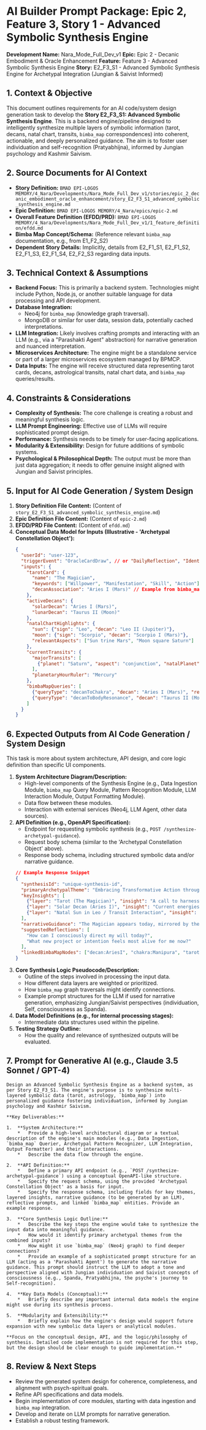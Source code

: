 # AI Builder Prompt Package: Epic 2, Feature 3, Story 1 - Advanced Symbolic Synthesis Engine

**Development Name:** Nara_Mode_Full_Dev_v1
**Epic:** Epic 2 - Decanic Embodiment & Oracle Enhancement
**Feature:** Feature 3 - Advanced Symbolic Synthesis Engine
**Story:** E2_F3_S1 - Advanced Symbolic Synthesis Engine for Archetypal Integration (Jungian & Saivist Informed)

## 1. Context & Objective

This document outlines requirements for an AI code/system design generation task to develop the **Story E2_F3_S1: Advanced Symbolic Synthesis Engine**. This is a backend engine/pipeline designed to intelligently synthesize multiple layers of symbolic information (tarot, decans, natal chart, transits, `bimba_map` correspondences) into coherent, actionable, and deeply personalized guidance. The aim is to foster user individuation and self-recognition (Pratyabhijna), informed by Jungian psychology and Kashmir Saivism.

## 2. Source Documents for AI Context

*   **Story Definition:** `BMAD EPI-LOGOS MEMORY/4_Nara/Developments/Nara_Mode_Full_Dev_v1/stories/epic_2_decanic_embodiment_oracle_enhancement/story_E2_F3_S1_advanced_symbolic_synthesis_engine.md`
*   **Epic Definition:** `BMAD EPI-LOGOS MEMORY/4_Nara/epics/epic-2.md`
*   **Overall Feature Definition (EFDD/PRD):** `BMAD EPI-LOGOS MEMORY/4_Nara/Developments/Nara_Mode_Full_Dev_v1/1_feature_definition/efdd.md`
*   **Bimba Map Concept/Schema:** (Reference relevant `bimba_map` documentation, e.g., from E1_F2_S2)
*   **Dependent Story Details:** Implicitly, details from E2_F1_S1, E2_F1_S2, E2_F1_S3, E2_F1_S4, E2_F2_S3 regarding data inputs.

## 3. Technical Context & Assumptions

*   **Backend Focus:** This is primarily a backend system. Technologies might include Python, Node.js, or another suitable language for data processing and API development.
*   **Database Integration:**
    *   Neo4j for `bimba_map` (knowledge graph traversal).
    *   MongoDB or similar for user data, session data, potentially cached interpretations.
*   **LLM Integration:** Likely involves crafting prompts and interacting with an LLM (e.g., via a "Parashakti Agent" abstraction) for narrative generation and nuanced interpretation.
*   **Microservices Architecture:** The engine might be a standalone service or part of a larger microservices ecosystem managed by BPMCP.
*   **Data Inputs:** The engine will receive structured data representing tarot cards, decans, astrological transits, natal chart data, and `bimba_map` queries/results.

## 4. Constraints & Considerations

*   **Complexity of Synthesis:** The core challenge is creating a robust and meaningful synthesis logic.
*   **LLM Prompt Engineering:** Effective use of LLMs will require sophisticated prompt design.
*   **Performance:** Synthesis needs to be timely for user-facing applications.
*   **Modularity & Extensibility:** Design for future additions of symbolic systems.
*   **Psychological & Philosophical Depth:** The output must be more than just data aggregation; it needs to offer genuine insight aligned with Jungian and Saivist principles.

## 5. Input for AI Code Generation / System Design

1.  **Story Definition File Content:** (Content of `story_E2_F3_S1_advanced_symbolic_synthesis_engine.md`)
2.  **Epic Definition File Content:** (Content of `epic-2.md`)
3.  **EFDD/PRD File Content:** (Content of `efdd.md`)
4.  **Conceptual Data Model for Inputs (Illustrative - 'Archetypal Constellation Object'):**
    ```json
    {
      "userId": "user-123",
      "triggerEvent": "OracleCardDraw", // or "DailyReflection", "IdentityDynamicQuery"
      "inputs": {
        "tarotCard": {
          "name": "The Magician",
          "keywords": ["Willpower", "Manifestation", "Skill", "Action"],
          "decanAssociation": "Aries I (Mars)" // Example from bimba_map
        },
        "activeDecans": {
          "solarDecan": "Aries I (Mars)",
          "lunarDecan": "Taurus II (Moon)"
        },
        "natalChartHighlights": {
          "sun": {"sign": "Leo", "decan": "Leo II (Jupiter)"},
          "moon": {"sign": "Scorpio", "decan": "Scorpio I (Mars)"},
          "relevantAspects": ["Sun trine Mars", "Moon square Saturn"]
        },
        "currentTransits": {
          "majorTransits": [
            {"planet": "Saturn", "aspect": "conjunction", "natalPlanet": "Moon", "significance": "Period of emotional maturation and responsibility"}
          ],
          "planetaryHourRuler": "Mercury"
        },
        "bimbaMapQueries": [
          {"queryType": "decanToChakra", "decan": "Aries I (Mars)", "result": {"chakra": "Manipura", "theme": "Action, Will"}},
          {"queryType": "decanToBodyResonance", "decan": "Taurus II (Moon)", "result": {"bodyArea": "Throat, Neck", "sensation": "Groundedness, Sensual awareness"}}
        ]
      }
    }
    ```

## 6. Expected Outputs from AI Code Generation / System Design

This task is more about system architecture, API design, and core logic definition than specific UI components.

1.  **System Architecture Diagram/Description:**
    *   High-level components of the Synthesis Engine (e.g., Data Ingestion Module, `bimba_map` Query Module, Pattern Recognition Module, LLM Interaction Module, Output Formatting Module).
    *   Data flow between these modules.
    *   Interaction with external services (Neo4j, LLM Agent, other data sources).
2.  **API Definition (e.g., OpenAPI Specification):**
    *   Endpoint for requesting symbolic synthesis (e.g., `POST /synthesize-archetypal-guidance`).
    *   Request body schema (similar to the 'Archetypal Constellation Object' above).
    *   Response body schema, including structured symbolic data and/or narrative guidance.
    ```json
    // Example Response Snippet
    {
      "synthesisId": "unique-synthesis-id",
      "primaryArchetypalTheme": "Embracing Transformative Action through Conscious Will",
      "keyInsights": [
        {"layer": "Tarot (The Magician)", "insight": "A call to harness your skills and actively shape your reality.", "relevance": "High"},
        {"layer": "Solar Decan (Aries I)", "insight": "Current energies support bold new beginnings and direct action.", "relevance": "High"},
        {"layer": "Natal Sun in Leo / Transit Interaction", "insight": "Your innate creative fire (Leo Sun) is amplified by the current Aries energy, urging authentic self-expression.", "relevance": "Medium"}
      ],
      "narrativeGuidance": "The Magician appears today, mirrored by the fiery Aries decan, inviting you to step into your power. This is a potent time for manifestation, where your will, aligned with the archetypal energies of initiative, can bring forth new realities. Your Leo Sun resonates with this call to create, while Saturn's touch to your natal Moon asks for emotional maturity in how you wield this power... Consider how the Manipura chakra, energized by Aries I, can fuel your endeavors. This is a moment of Pratyabhijna – recognizing your inherent capacity to co-create with the cosmos...",
      "suggestedReflections": [
        "How can I consciously direct my will today?",
        "What new project or intention feels most alive for me now?"
      ],
      "linkedBimbaMapNodes": ["decan:AriesI", "chakra:Manipura", "tarot:Magician"]
    }
    ```
3.  **Core Synthesis Logic Pseudocode/Description:**
    *   Outline of the steps involved in processing the input data.
    *   How different data layers are weighted or prioritized.
    *   How `bimba_map` graph traversals might identify connections.
    *   Example prompt structures for the LLM if used for narrative generation, emphasizing Jungian/Saivist perspectives (individuation, Self, consciousness as Spanda).
4.  **Data Model Definitions (e.g., for internal processing stages):**
    *   Intermediate data structures used within the pipeline.
5.  **Testing Strategy Outline:**
    *   How the quality and relevance of synthesized outputs will be evaluated.

## 7. Prompt for Generative AI (e.g., Claude 3.5 Sonnet / GPT-4)

```
Design an Advanced Symbolic Synthesis Engine as a backend system, as per Story E2_F3_S1. The engine's purpose is to synthesize multi-layered symbolic data (tarot, astrology, `bimba_map`) into personalized guidance fostering individuation, informed by Jungian psychology and Kashmir Saivism.

**Key Deliverables:**

1.  **System Architecture:**
    *   Provide a high-level architectural diagram or a textual description of the engine's main modules (e.g., Data Ingestion, `bimba_map` Querier, Archetypal Pattern Recognizer, LLM Integration, Output Formatter) and their interactions.
    *   Describe the data flow through the engine.

2.  **API Definition:**
    *   Define a primary API endpoint (e.g., `POST /synthesize-archetypal-guidance`) using a conceptual OpenAPI-like structure.
    *   Specify the request schema, using the provided 'Archetypal Constellation Object' as a basis for input.
    *   Specify the response schema, including fields for key themes, layered insights, narrative guidance (to be generated by an LLM), reflective prompts, and linked `bimba_map` entities. Provide an example response.

3.  **Core Synthesis Logic Outline:**
    *   Describe the key steps the engine would take to synthesize the input data into meaningful guidance.
    *   How would it identify primary archetypal themes from the combined inputs?
    *   How might it use `bimba_map` (Neo4j graph) to find deeper connections?
    *   Provide an example of a sophisticated prompt structure for an LLM (acting as a 'Parashakti Agent') to generate the narrative guidance. This prompt should instruct the LLM to adopt a tone and perspective aligned with Jungian individuation and Saivist concepts of consciousness (e.g., Spanda, Pratyabhijna, the psyche's journey to Self-recognition).

4.  **Key Data Models (Conceptual):**
    *   Briefly describe any important internal data models the engine might use during its synthesis process.

5.  **Modularity and Extensibility:**
    *   Briefly explain how the engine's design would support future expansion with new symbolic data layers or analytical modules.

**Focus on the conceptual design, API, and the logic/philosophy of synthesis. Detailed code implementation is not required for this step, but the design should be clear enough to guide implementation.**
```

## 8. Review & Next Steps

*   Review the generated system design for coherence, completeness, and alignment with psych-spiritual goals.
*   Refine API specifications and data models.
*   Begin implementation of core modules, starting with data ingestion and `bimba_map` integration.
*   Develop and iterate on LLM prompts for narrative generation.
*   Establish a robust testing framework.